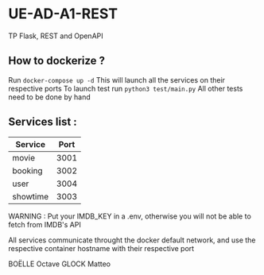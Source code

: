 # UE-AD-A1-REST

TP Flask, REST and OpenAPI

## How to dockerize ?

Run ```docker-compose up -d```
This will launch all the services on their respective ports
To launch test run ```python3 test/main.py```
All other tests need to be done by hand

## Services list :

| Service  | Port |
|----------|------|
| movie    | 3001 |
| booking  | 3002 |
| user     | 3004 |
| showtime | 3003 |

WARNING : Put your IMDB_KEY in a .env, otherwise you will not be able to fetch from IMDB's API

All services communicate throught the docker default network, and use the respective container hostname with their respective port


BOËLLE Octave
GLOCK Matteo
